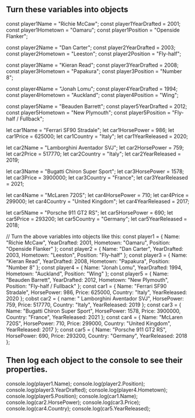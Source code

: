 ## Turn these variables into objects

const player1Name = "Richie McCaw";
const player1YearDrafted = 2001;
const player1Hometown = "Oamaru";
const player1Position = "Openside Flanker";

const player2Name = "Dan Carter";
const player2YearDrafted = 2003;
const player2Hometown = "Leeston";
const player2Position = "Fly-half";

const player3Name = "Kieran Read";
const player3YearDrafted = 2008;
const player3Hometown = "Papakura";
const player3Position = "Number 8";

const player4Name = "Jonah Lomu";
const player4YearDrafted = 1994;
const player4Hometown = "Auckland";
const player4Position = "Wing";

const player5Name = "Beauden Barrett";
const player5YearDrafted = 2012;
const player5Hometown = "New Plymouth";
const player5Position = "Fly-half / Fullback";

let car1Name = "Ferrari SF90 Stradale";
let car1HorsePower = 986;
let car1Price = 625000;
let car1Country = "Italy";
let car1YearReleased = 2020;

let car2Name = "Lamborghini Aventador SVJ";
let car2HorsePower = 759;
let car2Price = 517770;
let car2Country = "Italy";
let car2YearReleased = 2019;

let car3Name = "Bugatti Chiron Super Sport";
let car3HorsePower = 1578;
let car3Price = 3900000;
let car3Country = "France";
let car3YearReleased = 2021;

let car4Name = "McLaren 720S";
let car4HorsePower = 710;
let car4Price = 299000;
let car4Country = "United Kingdom";
let car4YearReleased = 2017;

let car5Name = "Porsche 911 GT2 RS";
let car5HorsePower = 690;
let car5Price = 293200;
let car5Country = "Germany";
let car5YearReleased = 2018;

// Turn the above variables into objects like this:
const player1 = {
    Name: "Richie McCaw",
    YearDrafted: 2001,
    Hometown: "Oamaru",
    Position: "Openside Flanker"
};
const player2 = {
    Name: "Dan Carter",
    YearDrafted: 2003,
    Hometown: "Leeston",
    Position: "Fly-half"
};
const player3 = {
    Name: "Kieran Read",
    YearDrafted: 2008,
    Hometown: "Papakura",
    Position: "Number 8"
};
const player4 = {
    Name: "Jonah Lomu",
    YearDrafted: 1994,
    Hometown: "Auckland",
    Position: "Wing"
};
const player5 = {
    Name: "Beauden Barrett",
    YearDrafted: 2012,
    Hometown: "New Plymouth",
    Position: "Fly-half / Fullback"
};
const car1 = {
    Name: "Ferrari SF90 Stradale",
    HorsePower: 986,
    Price: 625000,
    Country: "Italy",
    YearReleased: 2020
};
cobst car2 = {
    name: " Lamborghini Aventador SVJ",
    HorsePower: 759,
    Price: 517770,
    Country: "Italy",
    YearReleased: 2019
};
const car3 = {
    Name: "Bugatti Chiron Super Sport",
    HorsePower: 1578,
    Price: 3900000,
    Country: "France",
    YearReleased: 2021
};
const car4 = {
    Name: "McLaren 720S",
    HorsePower: 710,
    Price: 299000,
    Country: "United Kingdom",
    YearReleased: 2017
};
const car5 = {
    Name: "Porsche 911 GT2 RS",
    HorsePower: 690,
    Price: 293200,
    Country: "Germany",
    YearReleased: 2018
};  

## Then log each object to the console to see their properties.

console.log(player1.Name);
console.log(player2.Position);
console.log(player3.YearDrafted);
console.log(player4.Hometown);
console.log(player5.Position);
console.log(car1.Name);
console.log(car2.HorsePower);
console.log(car3.Price);
console.log(car4.Country);
console.log(car5.YearReleased);

